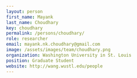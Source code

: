 ```yaml
---
layout: person
first_name: Mayank
last_name: Choudhary
key: choudhary
permalink: /persons/choudhary/
role: researcher
email: mayank.nk.choudhary@gmail.com
image: /assets/images/team/choudhary.png
organization: Washington University in St. Louis
position: Graduate Student
website: http://wang.wustl.edu/people
---
```

